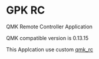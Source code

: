 # GPK RC
QMK Remote Controller Application

QMK compatible version is 0.13.15

This Applcation use custom [qmk_rc](https://github.com/mmalecki/qmk_rc)

